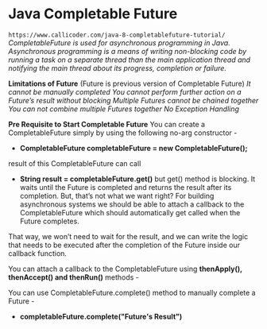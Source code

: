 ###### <h1> Java Completable Future </h1>
`https://www.callicoder.com/java-8-completablefuture-tutorial/`
_CompletableFuture is used for asynchronous programming in Java. Asynchronous programming 
is a means of writing non-blocking code by running a task on a separate thread than the 
main application thread and notifying the main thread about its progress, completion or 
failure._

**Limitations of Future** (Future is previous version of Completable Future)
_It cannot be manually completed 
You cannot perform further action on a Future’s result without blocking
Multiple Futures cannot be chained together
You can not combine multiple Futures together
No Exception Handling_

**Pre Requisite to Start Completable Future**
You can create a CompletableFuture simply by using the following no-arg constructor -
* **CompletableFuture<String> completableFuture = new CompletableFuture<String>();**

result of this CompletableFuture can call
* **String result = completableFuture.get()**
but get() method is blocking. It waits until the Future is completed and 
returns the result after its completion.
But, that’s not what we want right? For building asynchronous systems we should 
be able to attach a callback to the CompletableFuture which should automatically 
get called when the Future completes.

That way, we won’t need to wait for the result, and we can write the logic that 
needs to be executed after the completion of the Future inside our callback function.

You can attach a callback to the CompletableFuture using **thenApply(), thenAccept() 
and thenRun()** methods -

You can use CompletableFuture.complete() method to manually complete a Future -
* **completableFuture.complete("Future's Result")**
